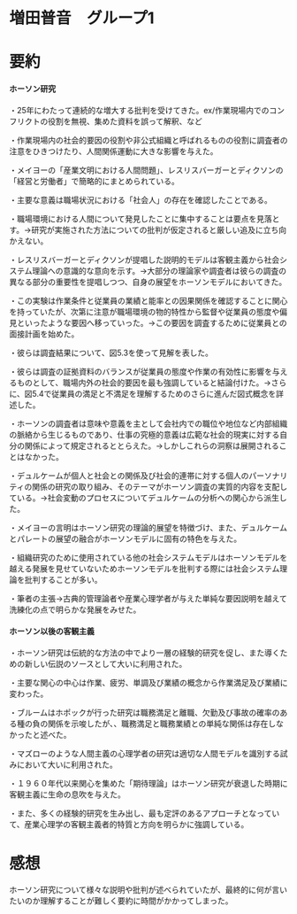 # 増田普音　グループ1

# 要約
#### ホーソン研究
・25年にわたって連続的な増大する批判を受けてきた。ex/作業現場内でのコンフリクトの役割を無視、集めた資料を誤って解釈、など

・作業現場内の社会的要因の役割や非公式組織と呼ばれるものの役割に調査者の注意をひきつけたり、人間関係運動に大きな影響を与えた。

・メイヨーの「産業文明における人間問題」、レスリスバーガーとディクソンの「経営と労働者」で簡略的にまとめられている。

・主要な意義は職場状況における「社会人」の存在を確認したことである。

・職場環境における人間について発見したことに集中することは要点を見落とす。→研究が実施された方法についての批判が仮定されると厳しい追及に立ち向かえない。

・レスリスバーガーとディクソンが提唱した説明的モデルは客観主義から社会システム理論への意識的な意向を示す。→大部分の理論家や調査者は彼らの調査の異なる部分の重要性を提唱しつつ、自身の展望をホーソンモデルにおいてきた。

・この実験は作業条件と従業員の業績と能率との因果関係を確認することに関心を持っていたが、次第に注意が職場環境の物的特性から監督や従業員の態度や偏見といったような要因へ移っていった。→この要因を調査するために従業員との面接計画を始めた。

・彼らは調査結果について、図5.3を使って見解を表した。

・彼らは調査の証拠資料のバランスが従業員の態度や作業の有効性に影響を与えるものとして、職場内外の社会的要因を最も強調していると結論付けた。→さらに、図5.4で従業員の満足と不満足を理解するためのさらに進んだ図式概念を詳述した。

・ホーソンの調査者は意味や意義を主として会社内での職位や地位など内部組織の脈絡から生じるものであり、仕事の究極的意義は広範な社会的現実に対する自分の関係によって規定されるととらえた。→しかしこれらの洞察は展開されることはなかった。

・デュルケームが個人と社会との関係及び社会的連帯に対する個人のパーソナリティの関係の研究の取り組み、そのテーマがホーソン調査の実質的内容を支配している。→社会変動のプロセスについてデュルケームの分析への関心から派生した。

・メイヨーの言明はホーソン研究の理論的展望を特徴づけ、また、デュルケームとパレートの展望の融合がホーソンモデルに固有の特色を与えた。

・組織研究のために使用されている他の社会システムモデルはホーソンモデルを越える発展を見せていないためホーソンモデルを批判する際には社会システム理論を批判することが多い。

・筆者の主張→古典的管理論者や産業心理学者が与えた単純な要因説明を越えて洗練化の点で明らかな発展をみせた。

#### ホーソン以後の客観主義

・ホーソン研究は伝統的な方法の中でより一層の経験的研究を促し、また導くための新しい伝説のソースとして大いに利用された。

・主要な関心の中心は作業、疲労、単調及び業績の概念から作業満足及び業績に変わった。

・ブルームはホポックが行った研究は職務満足と離職、欠勤及び事故の確率のある種の負の関係を示唆したが、、職務満足と職務業績との単純な関係は存在しなかったと述べた。

・マズローのような人間主義の心理学者の研究は適切な人間モデルを識別する試みにおいて大いに利用された。

・１９６０年代以来関心を集めた「期待理論」はホーソン研究が衰退した時期に客観主義に生命の息吹を与えた。

・また、多くの経験的研究を生み出し、最も定評のあるアプローチとなっていて、産業心理学の客観主義者的特質と方向を明らかに強調している。

# 感想
ホーソン研究について様々な説明や批判が述べられていたが、最終的に何が言いたいのか理解することが難しく要約に時間がかかってしまった。
